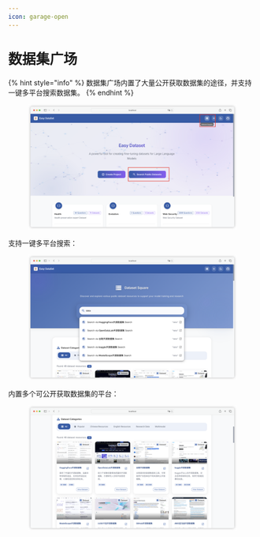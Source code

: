 ```yaml
---
icon: garage-open
---
```


# 数据集广场

{% hint style="info" %}
数据集广场内置了大量公开获取数据集的途径，并支持一键多平台搜索数据集。
{% endhint %}

<figure><img src="../.gitbook/assets/image.png" alt=""><figcaption></figcaption></figure>

支持一键多平台搜索：

<figure><img src="../.gitbook/assets/image (1).png" alt=""><figcaption></figcaption></figure>

内置多个可公开获取数据集的平台：

<figure><img src="../.gitbook/assets/image (2).png" alt=""><figcaption></figcaption></figure>
